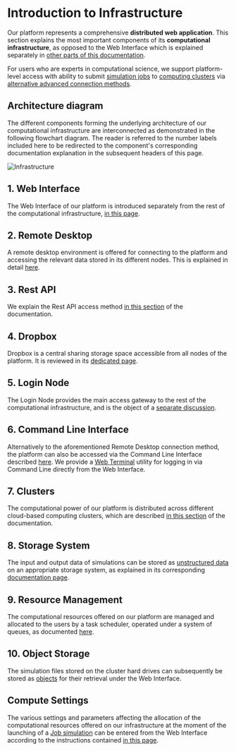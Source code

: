 # Introduction to Infrastructure

Our platform represents a comprehensive **distributed web application**. This section explains the most important components of its **computational infrastructure**, as opposed to the Web Interface which is explained separately in [other parts of this documentation](../ui/overview.md).

For users who are experts in computational science, we support platform-level access with ability to submit [simulation jobs](../jobs-cli/overview.md) to [computing clusters](clusters/overview.md) via [alternative advanced connection methods](../remote-connection/overview.md). 

## Architecture diagram 

The different components forming the underlying architecture of our computational infrastructure are interconnected as demonstrated in the following flowchart diagram. The reader is referred to the number labels included here to be redirected to the component's corresponding documentation explanation in the subsequent headers of this page.

![Infrastructure](/images/Infrastructure.png "Infrastructure")

## 1. Web Interface

The Web Interface of our platform is introduced separately from the rest of the computational infrastructure, [in this page](../ui/overview.md).

## 2. Remote Desktop

A remote desktop environment is offered for connecting to the platform and accessing the relevant data stored in its different nodes. This is explained in detail [here](../remote-connection/remote-desktop.md).

## 3. Rest API

We explain the Rest API access method [in this section](../rest-api/overview.md) of the documentation.

## 4. Dropbox

Dropbox is a central sharing storage space accessible from all nodes of the platform. It is reviewed in its [dedicated page](../data-in-objectstorage/dropbox.md).

## 5. Login Node

The Login Node provides the main access gateway to the rest of the computational infrastructure, and is the object of a [separate discussion](login/overview.md).

## 6. Command Line Interface

Alternatively to the aforementioned Remote Desktop connection method, the platform can also be accessed via the Command Line Interface described [here](../cli/overview.md). We provide a [Web Terminal](../remote-connection/web-terminal.md) utility for logging in via Command Line directly from the Web Interface.

## 7. Clusters

The computational power of our platform is distributed across different cloud-based computing clusters, which are described [in this section](clusters/overview.md) of the documentation. 

## 8. Storage System

The input and output data of simulations can be stored as [unstructured data](../data-on-disk/overview.md) on an appropriate storage system, as explained in its corresponding [documentation page](storage.md).

## 9. Resource Management

The computational resources offered on our platform are managed and allocated to the users by a task scheduler, operated under a system of queues, as documented [here](resource/overview.md).

## 10. Object Storage

The simulation files stored on the cluster hard drives can subsequently be stored as [objects](../data-in-objectstorage/overview.md) for their retrieval under the Web Interface. 

## Compute Settings

The various settings and parameters affecting the allocation of the computational resources offered on our infrastructure at the moment of the launching of a [Job simulation](../jobs/overview.md) can be entered from the Web Interface according to the instructions contained [in this page](compute-settings/ui.md).
